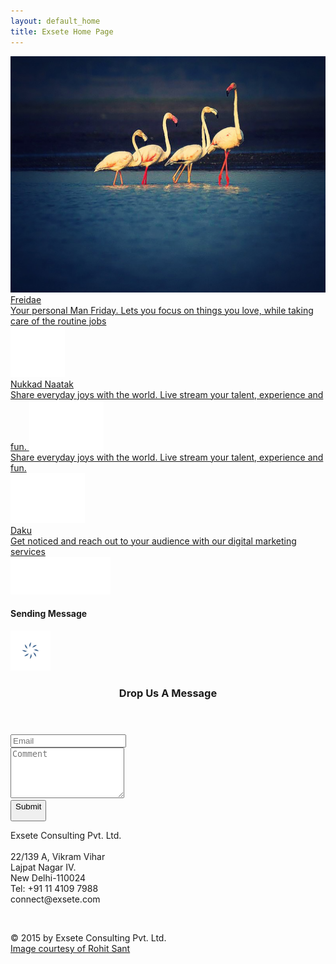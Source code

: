 ```yaml
---
layout: default_home
title: Exsete Home Page
---
```

<!--home page-->
<div class="row top-pad grey-col margin-lr-0" id="home-page">
    <img src="data/img/background.jpg" alt="background" id="background-img" class="img-responsive backgrnd-img-hm"/>
    <!--section 1: Freidae-->
    <a href="http://www.freidae.com" id="freidae-a-out">
        <div class="col-sm-3 section-div" id="section-1">
            <div class="sec-1 div-box-bck" id="section-sub-1">
                <span class="text-home" id="sention-h-1">
                Freidae
                </span>
                <br/>
                    <div class="text-details collapse" id="section-t-1">
                    Your personal Man Friday. Lets you focus on things you love, while taking care of the routine jobs
                    </div>
                    <img src="data/img/Freidae%20Logo.png" alt="freidae symbol" id="freidae-symbol" class="symbol"/>
            </div>
        </div>
    </a>
    <div class="col-sm-1 divider-div" id="divider-div-1"></div>
    <!--section 2: Nukkad Naatak-->
    <a href="http://www.nukkadnaatak.com" id="nukkad-a-out">
    <div class="col-sm-3 section-div" id="section-2">
        <div class="sec-1 div-box-bck" id="section-sub-2">
            <span class="text-home" id="section-h-2">
            Nukkad Naatak
            </span>
            <br/>
            <span class="text-details">
            Share everyday joys with the world. Live stream your talent, experience and fun.  
            </span>
            <img src="data/img/n2%20logo.png" alt="Nukkad Natak symbol" id="Nukkad-Natak-symbol" class="symbol"/>
                <div class="text-details collapse" id="section-t-2">
                Share everyday joys with the world. Live stream your talent, experience and fun.  
                </div>
                <img src="data/img/n2%20logo.png" alt="Nukkad Natak symbol" id="Nukkad-Natak-symbol" class="symbol"/>
        </div>
    </div>
    </a>
    <div class="col-sm-1 divider-div" id="divider-div-2"></div>
    <!--section 3: Daku-->
    <a href="http://www.daku.net.in" id="daku-a-out">
        <div class="col-sm-3 section-div" id="section-3">
        <div class="sec-1 div-box-bck" id="section-sub-3">
            <span class="text-home" id="section-h-3">
            Daku
            </span>
            <br/>
                <div class="text-details collapse" id="section-t-3">
                Get noticed and reach out to your audience with our digital marketing services
                </div>
                <img src="data/img/Daku%20logo.png" alt="Daku symbol" id="Daku-symbol" class="symbol"/>
        </div>
    </div>
    </a>
</div>
<!--contact page-->
<!--Popover for message sending-->
<div id="overlay">
    <div id="popup">
        <h4 id="sndg-msg-rchus">Sending Message<br/></h4>
        <img src="/data/img/ajax-loader.GIF" id="loading-indicator-rchus" alt="ajax loader">
        <div id="reachus_message" class="notice" data-captcha-failed="Incorrect captcha!" data-error="There was an error sending the message, please try again." data-success="Message successfully sent!"></div>
    </div>
</div>
<div class="container-fluid bakgrnd-con" id="contact-page-div">
    <a id="contact"></a>
    <!--Heading-->
    <header>
        <h3 class="heading-con">Drop Us A Message</h3>
    </header>
    <!--contact us form-->
    <div class="row margin-top">
        <div class="col-sm-6" id="form-div">
            <form role="form" method="POST"  id="form_reach_us" >
                <div class="form-group">
                    <input type="email" class="form-control" id="inputEmail" placeholder="Email" name="email" title="Enter Your Email" required/>
                </div>
                <div class="form-group">
                    <textarea class="form-control" rows="5" id="comment" placeholder="Comment" name="comment" title="Enter the content" required ></textarea>
                </div>
                <div class="form-group btn-div">
                    <button id="btn-submit" type="submit" class="btn" onclick="return false;"><span id="Button-txt" title="Click to Submit">Submit</p></button>
                </div>
            </form>
        </div>
        <div class="col-sm-6" id="contact-detail-div">
            <p class="p-details" title="Exsete Contact Details">
                <span class="cont-font-col">
                    Exsete Consulting Pvt. Ltd.
                </span><br class="hide-mobile"/><br/>
                22/139 A, Vikram Vihar<br/> 
                Lajpat Nagar IV.<br/>
                New Delhi-110024<br/>
                <span class="glyphicon glyphicon-phone-alt"></span>  Tel: +91 11 4109 7988<br/>
                <span class="cont-font-col"><span class="glyphicon glyphicon-envelope"></span>  connect@exsete.com</span> <br/>
            </p>
        </div>
    </div>
    <br/>
    <!--Footer-->
    <footer class="footer">
        <p class="cont-bottom-txt" title="Copyright Exsete">
            © 2015 by Exsete Consulting Pvt. Ltd.<br class="mobile-display"/>
            <a href="http://www.rohitsant.com">
                <span class="courtesy-sml"> Image courtesy of Rohit Sant</span>
            </a>
        </p>
    </footer>
</div>